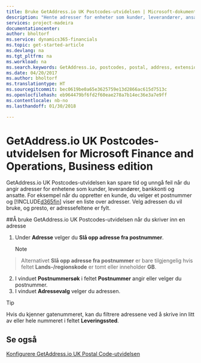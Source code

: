 ```yaml
---
title: Bruke GetAddress.io UK Postcodes-utvidelsen | Microsoft-dokumentasjon
description: "Hente adresser for enheter som kunder, leverandører, ansatte og banker i Storbritannia fra GetAddress.io-tjenesten."
services: project-madeira
documentationcenter: 
author: bholtorf
ms.service: dynamics365-financials
ms.topic: get-started-article
ms.devlang: na
ms.tgt_pltfrm: na
ms.workload: na
ms.search.keywords: GetAddress.io, postcodes, postal, address, extension
ms.date: 04/20/2017
ms.author: bholtorf
ms.translationtype: HT
ms.sourcegitcommit: bec0619be0a65e3625759e13d2866ac615d7513c
ms.openlocfilehash: eb964479bf6fd2f60eae278a7b14ec36e3a7e9ff
ms.contentlocale: nb-no
ms.lasthandoff: 01/30/2018

---
```


# <a name="the-getaddressio-uk-postcodes-extension-to-microsoft-finance-and-operations-business-edition"></a>GetAddress.io UK Postcodes-utvidelsen for Microsoft Finance and Operations, Business edition 
GetAddress.io UK Postcodes-utvidelsen kan spare tid og unngå feil når du angir adresser for enhetene som kunder, leverandører, bankkonti og ansatte. For eksempel når du oppretter en kunde, du velger et postnummer og [!INCLUDE[d365fin](includes/d365fin_md.md)] viser en liste over adresser. Velg adressen du vil bruke, og presto, er adressefeltene er fylt.  

##<a name="to-use-the-getaddressio-uk-postcodes-extension-when-you-enter-an-address"></a>Å bruke GetAddress.io UK Postcodes-utvidelsen når du skriver inn en adresse
1. Under **Adresse** velger du **Slå opp adresse fra postnummer**.  

    > [!NOTE]  
>   Alternativet **Slå opp adresse fra postnummer** er bare tilgjengelig hvis feltet **Lands-/regionskode** er tomt eller inneholder **GB**.
2. I vinduet **Postnummersøk** i feltet **Postnummer** angir eller velger du postnummer.  
3. I vinduet **Adressevalg** velger du adressen.  

> [!TIP]  
>   Hvis du kjenner gatenummeret, kan du filtrere adressene ved å skrive inn litt av eller hele nummeret i feltet **Leveringssted**.


## <a name="see-also"></a>Se også
[Konfigurere GetAddress.io UK Postal Code-utvidelsen](LocalFunctionality/UnitedKingdom/uk-setup-postal-code-service.md)

